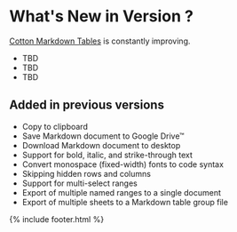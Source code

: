 # What's New in Version ?

[Cotton Markdown Tables](https://m.pffy.dev/cotton) is constantly improving.

  * TBD
  * TBD
  * TBD

## Added in previous versions
  * Copy to clipboard
  * Save Markdown document to Google Drive™
  * Download Markdown document to desktop
  * Support for bold, italic, and strike-through text
  * Convert monospace (fixed-width) fonts to code syntax
  * Skipping hidden rows and columns
  * Support for multi-select ranges
  * Export of multiple named ranges to a single document
  * Export of multiple sheets to a Markdown table group file

{% include footer.html %}
